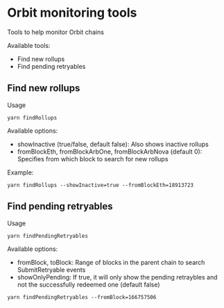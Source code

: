 # Orbit monitoring tools

Tools to help monitor Orbit chains

Available tools:
- Find new rollups
- Find pending retryables

## Find new rollups

Usage

```shell
yarn findRollups
```

Available options:
- showInactive (true/false, default false): Also shows inactive rollups
- fromBlockEth, fromBlockArbOne, fromBlockArbNova (default 0): Specifies from which block to search for new rollups

Example:

```shell
yarn findRollups --showInactive=true --fromBlockEth=18913723
```

## Find pending retryables

Usage

```shell
yarn findPendingRetryables
```

Available options:
- fromBlock, toBlock: Range of blocks in the parent chain to search SubmitRetryable events
- showOnlyPending: If true, it will only show the pending retraybles and not the successfully redeemed one (default false)


```shell
yarn findPendingRetryables --fromBlock=166757506
```
